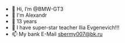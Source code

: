 - 👋 Hi, I’m @BMW-GT3
- 👀 I'm Alexandr
- 🌱 13 years
- 💞️ I have super-star teacher Ilia Evgenevich!!!
- 📫 My bank E-Mail sbermy007@bk.ru

<!---
BMW-GT3/BMW-GT3 is a ✨ special ✨ repository because its `README.md` (this file) appears on your GitHub profile.
You can click the Preview link to take a look at your changes.
--->

